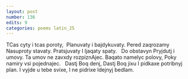 ```yaml
---
layout: post
number: 136
edits: 9
categories: poems latin_25
---
```


TCas cyty i tcas poroty, 
Planuvaty i bajdykuvaty.
Pered zaqrozamy 
Nasuproty stavaty. 
Pratsjuvaty
I ljaqaty spaty. 
 
Do obstavyn 
Pryjdutj i umovy.
Ta umov ne zavxdy rozpiznAjec.
Baqato namelyc polovy,
Poky namiry vsi pojednajec.
 
Dastj Boq denj, 
Dastj Boq jixu
I pidkaxe potribnyj plan. 
I vyjde u tebe svixe,
I ne pidrixe
Idejnyj bedlam.
